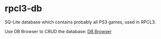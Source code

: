 # rpcl3-db
SQ-Lite database which contains probably all PS3 games, used in RPCL3.

Use DB Browser to CRUD the database: [DB Browser](https://sqlitebrowser.org/)
